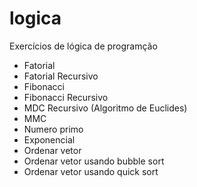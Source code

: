 # logica

Exercícios de lógica de programção

- Fatorial
- Fatorial Recursivo
- Fibonacci
- Fibonacci Recursivo
- MDC Recursivo (Algoritmo de Euclides)
- MMC
- Numero primo
- Exponencial
- Ordenar vetor
- Ordenar vetor usando bubble sort
- Ordenar vetor usando quick sort